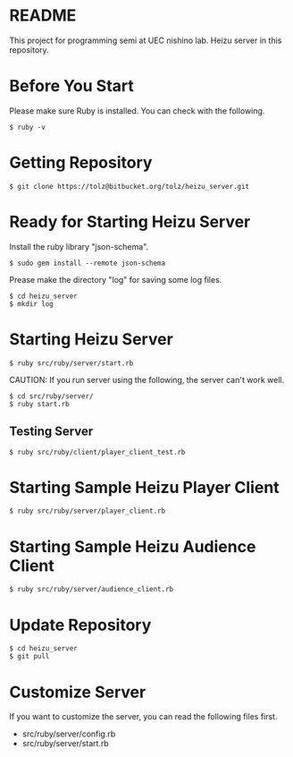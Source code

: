 # README #

This project for programming semi at UEC nishino lab.
Heizu server in this repository.

# Before You Start
Please make sure Ruby is installed.
You can check with the following.
```
$ ruby -v
```

# Getting Repository
```
$ git clone https://tolz@bitbucket.org/tolz/heizu_server.git
```

# Ready for Starting Heizu Server
Install the ruby library "json-schema".
```
$ sudo gem install --remote json-schema
```

Prease make the directory "log" for saving some log files. 
```
$ cd heizu_server
$ mkdir log
```


# Starting Heizu Server
```
$ ruby src/ruby/server/start.rb
```
CAUTION: If you run server using the following, the server can't work well.
```
$ cd src/ruby/server/
$ ruby start.rb
```
## Testing Server
```
$ ruby src/ruby/client/player_client_test.rb
```

# Starting Sample Heizu Player Client
```
$ ruby src/ruby/server/player_client.rb
```

# Starting Sample Heizu Audience Client
```
$ ruby src/ruby/server/audience_client.rb
```

# Update Repository
```
$ cd heizu_server
$ git pull
```

# Customize Server
If you want to customize the server, you can read the following files first.
* src/ruby/server/config.rb
* src/ruby/server/start.rb
